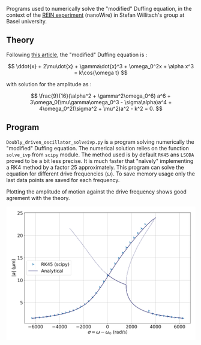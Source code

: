 Programs used to numerically solve the "modified" Duffing equation, in the context of the [REIN experiment](https://journals.aps.org/prl/abstract/10.1103/PhysRevLett.133.223201) (nanoWire) in Stefan Willitsch's group at Basel university.

## Theory

Following [this article](https://journals.aps.org/pra/abstract/10.1103/PhysRevA.82.061402), the "modified" Duffing equation is :

$$
\ddot{x} + 2\mu\dot{x} + \gamma\dot{x}^3 + \omega_0^2x + \alpha x^3 = k\cos{\omega t}
$$

with solution for the amplitude as :

$$
\frac{9}{16}(\alpha^2 + \gamma^2\omega_0^6) a^6 + 3\omega_0(\mu\gamma\omega_0^3 - \sigma\alpha)a^4 + 4\omega_0^2(\sigma^2 + \mu^2)a^2 - k^2 = 0.
$$

## Program

`Doubly_driven_oscillator_solveivp.py` is a program solving numerically the "modified" Duffing equation.
The numerical solution relies on the function `solve_ivp` from `scipy` module. The method used is by default `RK45` ans `LSODA` proved to be a bit less precise. It is much faster that "naïvely" implementing a RK4 method by a factor 25 approximately.
This program can solve the equation for different drive frequencies ($\omega$). To save memory usage only the last data points are saved for each frequency.

Plotting the amplitude of motion against the drive frequency shows good agrement with the theory.

![Amplitude vs. detuning](hilbert_height_250204_REINMAN_RK45_a0241_4_1040.png)
